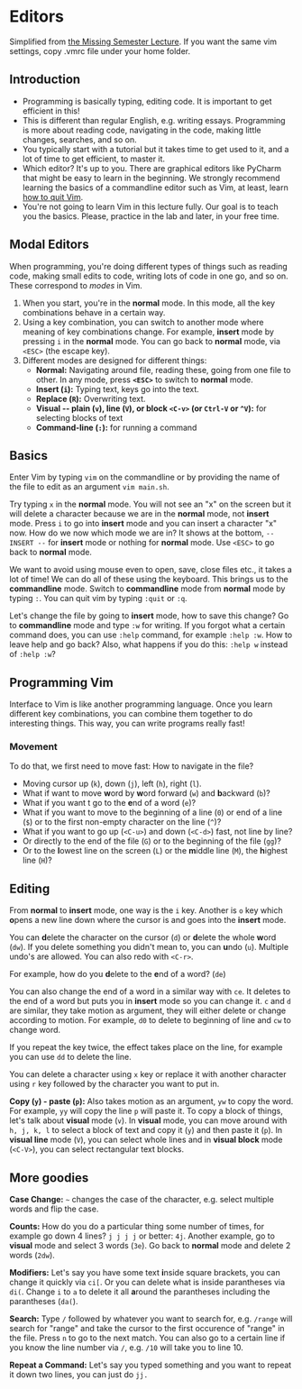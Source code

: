 # Editors

Simplified from [the Missing Semester Lecture](https://missing.csail.mit.edu/2020/editors/).
If you want the same vim settings, copy .vmrc file under your home folder.

## Introduction
* Programming is basically typing, editing code. It is important to get efficient in this!
* This is different than regular English, e.g. writing essays. Programming is more about reading code, navigating in the code, making little changes, searches, and so on.
* You typically start with a tutorial but it takes time to get used to it, and a lot of time to get efficient, to master it.
* Which editor? It's up to you. There are graphical editors like PyCharm that might be easy to learn in the beginning. We strongly recommend learning the basics of a commandline editor such as Vim, at least, learn [how to quit Vim](https://twitter.com/iamdevloper/status/435555976687923200).
* You're not going to learn Vim in this lecture fully. Our goal is to teach you the basics. Please, practice in the lab and later, in your free time.

## Modal Editors
When programming, you're doing different types of things such as reading code, making small edits to code, writing lots of code in one go, and so on. These correspond to *modes* in Vim.

1. When you start, you're in the **normal** mode. In this mode, all the key combinations behave in a certain way.
2. Using a key combination, you can switch to another mode where meaning of key combinations change.
  For example, **insert** mode by pressing `i` in the **normal** mode. You can go back to **normal** mode, via `<ESC>` (the escape key).
3. Different modes are designed for different things:
    * **Normal:** Navigating around file, reading these, going from one file to other.
    In any mode, press **`<ESC>`** to switch to **normal** mode.
    * **Insert (`i`):** Typing text, keys go into the text.
    * **Replace (`R`):** Overwriting text.
    * **Visual -- plain (`v`), line (`V`), or block `<C-v>` (or `Ctrl-V` or `^V`):** for selecting blocks of text
    * **Command-line (`:`):** for running a command

## Basics
Enter Vim by typing `vim` on the commandline or by providing the name of the file to edit as an argument `vim main.sh`.

Try typing `x` in the **normal** mode. You will not see an "x" on the screen but it will delete a character because we are in the **normal** mode, not **insert** mode. Press `i` to go into **insert** mode and you can insert a character "x" now. How do we now which mode we are in? It shows at the bottom, `-- INSERT --` for **insert** mode or nothing for **normal** mode. Use `<ESC>` to go back to **normal** mode.

We want to avoid using mouse even to open, save, close files etc., it takes a lot of time! We can do all of these using the keyboard. This brings us to the **commandline** mode. Switch to **commandline** mode from **normal** mode by typing `:`. You can quit vim by typing `:quit` or `:q`. 

Let's change the file by going to **insert** mode, how to save this change? Go to **commandline** mode and type `:w` for writing. If you forgot what a certain command does, you can use `:help` command, for example `:help :w`. How to leave help and go back? Also, what happens if you do this: `:help w` instead of `:help :w`?

## Programming Vim
Interface to Vim is like another programming language. Once you learn different key combinations, you can combine them together to do interesting things. This way, you can write programs really fast!

### Movement
To do that, we first need to move fast: How to navigate in the file?  
* Moving cursor up (`k`), down (`j`), left (`h`), right (`l`). 
* What if want to move **w**ord by **w**ord forward (`w`) and **b**ackward (`b`)?
* What if you want t go to the **e**nd of a word (`e`)?
* What if you want to move to the beginning of a line (`0`) or end of a line (`$`) or to the first non-empty character on the line (`^`)?
* What if you want to go up (`<C-u>`) and down (`<C-d>`) fast, not line by line? 
* Or directly to the end of the file (`G`) or to the beginning of the file (`gg`)?
* Or to the **l**owest line on the screen (`L`) or the **m**iddle line (`M`), the **h**ighest line (`H`)?

## Editing
From **normal** to **insert** mode, one way is the `i` key. Another is `o` key which **o**pens a new line down where the cursor is and goes into the **insert** mode.

You can **d**elete the character on the cursor (`d`) or **d**elete the whole **w**ord (`dw`). If you delete something you didn't mean to, you can **u**ndo (`u`). Multiple undo's are allowed. You can also redo with `<C-r>`.

For example, how do you **d**elete to the **e**nd of a word? (`de`)

You can also change the end of a word in a similar way with `ce`. It deletes to the end of a word but puts you in **insert** mode so you can change it.
`c` and `d` are similar, they take motion as argument, they will either delete or change according to motion. For example, `d0` to delete to beginning of line and `cw` to change word.

If you repeat the key twice, the effect takes place on the line, for example you can use `dd` to delete the line.

You can delete a character using `x` key or replace it with another character using `r` key followed by the character you want to put in.

**Copy (`y`) - paste (`p`):** Also takes motion as an argument, `yw` to copy the word. For example, `yy` will copy the line `p` will paste it. To copy a block of things, let's talk about **visual** mode (`v`). In **visual** mode, you can move around with `h, j, k, l` to select a block of text and copy it (`y`) and then paste it (`p`). In **visual line** mode (`V`), you can select whole lines and in **visual block** mode (`<C-V>`), you can select rectangular text blocks.

## More goodies

**Case Change:** 
`~` changes the case of the character, e.g. select multiple words and flip the case.

**Counts:**
How do you do a particular thing some number of times, for example go down 4 lines? `j j j j` or better: `4j`.
Another example, go to **visual** mode and select 3 words (`3e`). Go back to **normal** mode and delete 2 words (`2dw`).

**Modifiers:**
Let's say you have some text **i**nside square brackets, you can change it quickly via `ci[`.
Or you can delete what is inside parantheses via `di(`. Change `i` to `a` to delete it all **a**round the parantheses including the parantheses (`da(`).

**Search:**
Type `/` followed by whatever you want to search for, e.g. `/range` will search for "range" and take the cursor to the first occurence of "range" in the file. Press `n` to go to the next match. You can also go to a certain line if you know the line number via `/`, e.g. `/10` will take you to line 10.

**Repeat a Command:**
Let's say you typed something and you want to repeat it down two lines, you can just do `jj.`
